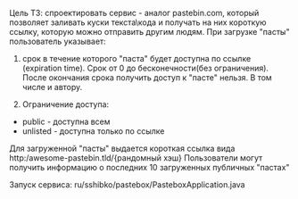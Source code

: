 Цель ТЗ: спроектировать сервис - аналог pastebin.com, который позволяет заливать куски текста\кода и получать на них короткую ссылку, которую можно отправить другим людям.
При загрузке "пасты" пользователь указывает:
1) срок в течение которого "паста" будет доступна по ссылке (expiration time). Срок от 0 до бесконечности(без ограничения). 
После окончания срока получить доступ к "пасте" нельзя.  В том числе и автору.

2) Ограничение доступа:
- public - доступна всем
- unlisted - доступна только по ссылке

Для загруженной "пасты" выдается короткая ссылка вида
http:/awesome-pastebin.tld/{рандомный хэш}
Пользователи могут получить информацию о последних 10 загруженных публичных "пастах"

Запуск сервиса: ru/sshibko/pastebox/PasteboxApplication.java
